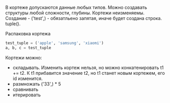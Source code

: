 В кортеже допускаются данные любых типов. Можно создавать структуры любой сложности, глубины.
Кортежи неизменяемы.
Создание - ('test',) - обязатльено запятая, иначе будет создана строка. tuple().

Распаковка кортежа
```python
test_tuple = ('apple', 'samsung', 'xiaomi')
a, b, c = test_tuple
```
Кортежи можно:
- складывать. Изменить кортеж нельзя, но можно конкатенировать t1 += t2. К t1 прибавится значение t2, но t1 станет новым кортежем, его id изменится.
- размножать ('33',) * 5
- сравнивать
- итерировать
